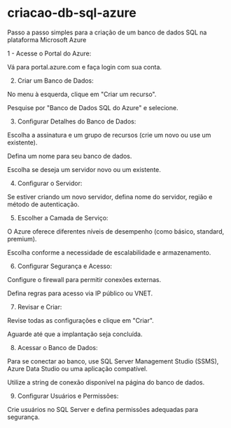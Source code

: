 # criacao-db-sql-azure
Passo a passo simples para a criação de um banco de dados SQL na plataforma Microsoft Azure

1 -  Acesse o Portal do Azure:

Vá para portal.azure.com e faça login com sua conta.

2. Criar um Banco de Dados:

No menu à esquerda, clique em "Criar um recurso".

Pesquise por "Banco de Dados SQL do Azure" e selecione.

3. Configurar Detalhes do Banco de Dados:

Escolha a assinatura e um grupo de recursos (crie um novo ou use um existente).

Defina um nome para seu banco de dados.

Escolha se deseja um servidor novo ou um existente.

4. Configurar o Servidor:

Se estiver criando um novo servidor, defina nome do servidor, região e método de autenticação.

5. Escolher a Camada de Serviço:

O Azure oferece diferentes níveis de desempenho (como básico, standard, premium).

Escolha conforme a necessidade de escalabilidade e armazenamento.

6. Configurar Segurança e Acesso:

Configure o firewall para permitir conexões externas.

Defina regras para acesso via IP público ou VNET.

7. Revisar e Criar:

Revise todas as configurações e clique em "Criar".

Aguarde até que a implantação seja concluída.

8. Acessar o Banco de Dados:

Para se conectar ao banco, use SQL Server Management Studio (SSMS), Azure Data Studio ou uma aplicação compatível.

Utilize a string de conexão disponível na página do banco de dados.

9. Configurar Usuários e Permissões:

Crie usuários no SQL Server e defina permissões adequadas para segurança.

